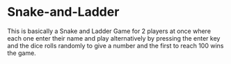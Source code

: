# Snake-and-Ladder
This is basically a Snake and Ladder Game for 2 players at once where each one enter their name and play alternatively by pressing the enter key and the dice rolls randomly to give a number and the first to reach 100 wins the game.
